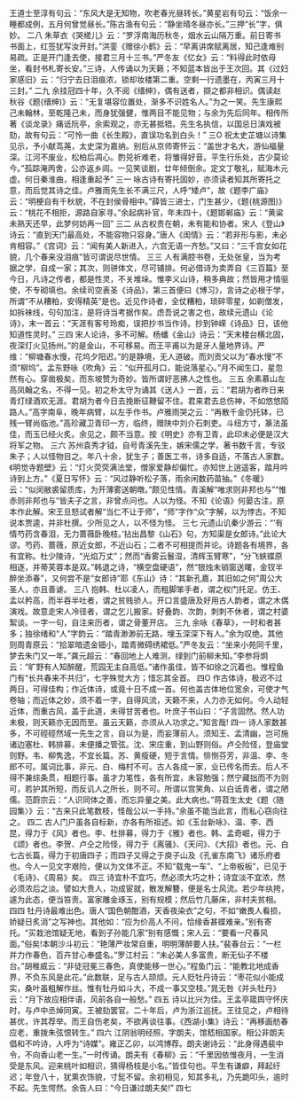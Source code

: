 <!-- { "loadSidebar": true } -->
王道士至淳有句云：“东风大是无知物，吹老春光昼转长。”黄星岩有句云：“饭余一睡都成例，五月何曾觉昼长。”陈古渔有句云：“静坐晴冬昼亦长。”三押“长”字，俱妙。
二八
朱草衣《哭槎儿》云：“罗浮南海历秋冬，烟水云山隔万重。前日寄书书面上，红签犹写汝开封。”洪銮《赠徐小鹤》云：“早离讲席赋离居，知己逢难别易疏。正是开门逢去使，接君三月十三书。”严冬友《忆女》云：“料得此时依母坐，看封书札寄长安。”三诗，人传诵以为天籁；不知蓝本皆出于王次回。其《过妇家感旧》云：“归宁去日泪痕浓，锁却妆楼第二重。空剩一行遗墨在，丙寅三月十三封。”
二九
余挂冠四十年，久不阅《缙绅》，偶有送者，撷之都非相识。偶读赵秋谷《题{缙绅)》云：“无复堪容位置处，渐多不识姓名人。”为之一笑。先生康熙己未翰林，至乾隆己未，而身犹强健，惟两目不能见物；与余为先后同年。相传所著《谈龙录》痛诋阮亭，余索观之，亦无甚抵牾。先生名执信，以国忌日演戏被劾，故有句云：“可怜一曲《长生殿》，直误功名到白头！”
三O
祝太史芷塘以诗集见示，予小献茑荛，太史深为嘉纳。别后从京师寄怀云：“盖世才名大，游仙福量深。江河不废业，松柏后凋心。酌兕祈难老，将雏得好音。平生行乐处，古少莫论今。”孤踪淹丙舍，公亦返乡闾。一见笑谈剧，廿年倾倒余。定文丁敬礼，赋海木元虚。何日秦淮曲，相逢重起予”
三一
咏古诗有寄托固妙，亦须读者知其所寄托之意，而后觉其诗之佳。卢雅雨先生长不满三尺，人呼“矮卢”，故《题李广庙》云：“明梗自有千秋貌，不在封侯骨相中。”薛皆三进士，门生甚少，《题{桃源图)》云：“桃花不相拒，源路自家寻。”余起病补官，年未四十，《题邯郸庙》云：“黄粱未熟天还早，此梦何妨再一回”
三二
从古权贵在朝，未有能和协者。宋人《登山》诗云：“直到天门最高处，不能容物只容身。”唐人《闺情》云：“若非形与影，未必肯相容。”《宫词》云：“闻有美人新进入，六宫无语一齐愁。”又曰：“三千宫女如花貌，几个春来没泪痕”皆可谓说尽世情。
三三
人有满腔书卷，无处张皇，当为考据之学，自成一家；其次，则骈体文，尽可铺排。何必借诗为卖弄自《三百篇》至今日，凡诗之传者，都是性灵，不关堆垛。惟李义山诗，稍多典故；然皆用才情驱使，不专砌填也。余续司空表圣《诗品》，第三首便曰《博习》，言诗之必根于学，所谓“不从糟粕，安得精英”是也。近见作诗者，全仗糟粕，琐碎零星，如剃僧发，如拆袜线，句句加注，是将诗当考据作矣。虑吾说之害之也，故续元遗山《论诗》，末一首云：“天涯有客号玲痴，误把抄书当作诗。抄到钟嵘《诗品》日，该他知道性灵时。”
三四
宋人论诗，多不可解。杨蟠《金山》诗云：“天末楼台横北固，夜深灯火见扬州。”的是金山，不可移易。而王平甫以为是牙人量地界诗。严维：“柳塘春水慢，花坞夕阳迟。”的是静境，无人道破。而刘贡父以为“春水慢”不须“柳坞”。孟东野咏《吹角》云：“似开孤月口，能说落星心。”月不闻生口，星忽然有心。穿凿极矣，而东坡赞为奇妙。皆所谓好恶拂人之性也。
三五
余素慕山左高凤翰之名，不得一见。初之朴太守为诵其《送人》一首，云：“君胡为者昨日来青灯绿酒欢无涯。君胡为者今日去挽断征鞭留不住。君来君去总伤神，不如悠悠陌路人。”高字南阜，晚年病臂，以左手作书。卢雅雨哭之云：“再散千金仍托钵，已残一臂尚临池。”高珍藏卫青印一方，临终，赠陕中刘介石刺吏。斗纽方寸，篆法虽佳，而玉已经火炙。余见之，颇不当意。按《明史》亦有卫青，此印未必便是汉大将军之物。
三六
苏州袁秀才钺，自号青溪先生，嫉宋儒之学，著书数千言，专驳朱子；人以怪物目之。年八十余，犹生子；善医工书，诗多自适，不落古人家数。《明觉寺题壁》云：“灯火荧荧满法堂，僧家爱静却偏忙。亦知世上逍遥客，踏月吟诗到上方。”《夏日写怀》云：“风过静听松子落，雨余闲数药苗抽。”《冬暖》云：“似闵敝裘留质库，为开薄雾送朝暾。”颇见性情。青溪解“唯求则非邦也与”“惟赤则非邦也与”皆夫子之言，非曾点问也。人以为怪。不知《论语》何晏古注，原本作此解。宋王旦怒试者解“当仁不让于师”，“师”字作“众”字解，以为悖古。不知说本贾逵，并非杜撰。少所见之人，以不怪为怪。
三七
元遗山讥秦少游云：“‘有情芍药含春泪，无力蔷薇卧晚枝。’拈出昌黎《山石》句，方知渠是女郎诗。”此论大谬。芍药、蔷薇，原近女郎，不近山石；二者不可相提而并论。诗题各有境界，各有宜称。杜少陵诗，“光焰万丈”；然而“香雾云鬟湿，清辉玉臂寒”，“分飞蛱蝶原相逐，并蒂芙蓉本是双。”韩退之诗，“横空盘硬语”，然“银烛未销窗送曙，金钗半醉坐添春”，又何尝不是“女郎诗”耶《东山》诗：“其新孔嘉，其旧如之何”周公大圣人，亦且善谑。
三八
抱韩、杜以凌人，而粗脚笨手者，谓之权门托足。仿王、孟以矜高，而半吞半吐者，谓之贫贱骄人。开口言盛唐及好用古人韵者，谓之木偶演戏。故意走宋人冷径者，谓之乞儿搬家。好叠韵、次韵，刺刺不休者，谓之村婆絮谈。一字一句，自注来历者，谓之骨董开店。
三九
余咏《春草》，一时和者甚多；独徐绪和“人”字韵云：“踏青渺渺前无路，埋玉深深下有人。”余为叹绝。其他则周青原云：“拾翠暗遗金钿小，踏青微碍绣裙低。”严冬友云：“坐来小苑同千里，梦去朱门又一年。”龚元超云：“春回地上人难测，绿到门前柳未知。”李参将炯云：“旷野有人知醉醒，荒园无主自高低。”诸作虽佳，皆不如徐之沉着也。惟程鱼门有“长共春来不共归”，七字殊觉大方；惜忘其全首。
四O
作古体诗，极迟不过两日，可得佳构；作近体诗，或竟十日不成一首。何也盖古体地位宽余，可使才气卷轴；而近体之妙，须不着一字，自得风流，天籁不来，人力亦无如何。今人动轻近体，而重古风，盖于此道，未得甘苦者也。叶庶子书山曰：“子言固然。然人功未极，则天籁亦无因而至。虽云天籁，亦须从人功求之。”知言哉!
四一
诗人家数甚多，不可硜硜然域一先生之言，自以为是，而妄薄前人。须知王、孟清幽，岂可施诸边塞杜、韩排募，未便播之管弦。沈、宋庄重，到山野则俗。卢仝险怪，登庙堂则野。韦、柳隽逸，不宜长篇。苏、黄瘦硬，短于言情。悱恻芬芳，非温、李、冬郎不可。属词比事，非元、白、梅村不可。古人各成一家，业已传名而去。后人不得不兼综条贯，相题行事。虽才力笔性，各有所宜，未容勉强；然宁藏拙而不为则可，若护其所短，而反讥人之所长，则不可。所谓以宫笑角、以白诋青者，谓之陋儒。范蔚宗云：“人识同体之善，而忘异量之美。此大病也。”蒋苕生太史《题〈随园集〉》云：“古来只此笔数枝，怪哉公以一手持。”余虽不能当此言，而私心窃向往之。
四二
古人门户虽各自标新，亦各有所祖述。如《玉台新咏》、温、李、西昆，得力于《风》者也。李、杜排募，得力于《雅》者也。韩、孟奇崛，得力于《颂》者也。李贺、卢仝之险怪，得力于《离骚》、《天问》、《大招》者也。元、白七古长篇，得力于初唐四子；而四子又得之于庾子山及《孔雀东南飞》诸乐府者也。今人一见文字艰险，便以为文体不正。不知“载鬼一车”、“上帝板板”，已见于《毛诗》、《周易》矣。
四三
诗宜朴不宜巧，然必须大巧之朴；诗宜淡不宜浓，然必须浓后之淡。譬如大贵人，功成宦就，散发解簪，便是名士风流。若少年纨挎，遽为此态，便当笞责。富家雕金琢玉，别有规模；然后竹几藤床，非村夫贫相。
四四
牡丹诗最难出色。唐人“国色朝酣酒，天香夜染衣”之句，不如“嫩畏人看损，娇疑日炙消”之写神也。其他如：“应为价高人不问，恰缘香甚蝶难亲。”别有寄托。“买栽池馆疑无地，看到子孙能几家”别有感慨；宋人云：“要看一尺春风面。”俗矣!本朝沙斗初云：“艳薄严妆常自重，明明薄醉要人扶。”裴春台云：“一栏并力作春色，百卉甘心奉盛名。”罗江村云：“未必美人多富贵，断无仙子不楼台。”胡稚威云：“非徒冠冕三春色，真使能移一世心。”程鱼门云：“能教北地成香界，不负东风是此花。”此数联，足与古人颉颃。元人贬牡丹诗云：“枣花似小能成实，桑叶虽粗解作丝。惟有牡丹如斗大，不成一事又空枝。”晁无咎《并头牡丹》云：“月下故应相伴语，风前各自一般愁。”
四五
诗以比兴为佳。王孟亭箴舆守怀庆时，与卢中丞焯同寅。王被劾罢官。二十年后，卢为浙江巡抚。王往见之，卢相待甚优，许其荐举。而王自伤老矣，不欲再谈往事。《西湖小集》诗云：“再移画舫春应老，重拨朱弦恨转生。”
四六
江阴翁明经照，字朗夫，馆嵇相国家。相公非朗夫倡和不吟诗，人呼为“诗媒”。雍正乙卯，以鸿博荐。朗夫谢诗云：“此身得遇裴中令，不向香山老一生。”一时传诵。朗夫有《春柳》云：“千里因依惟夜月，一生消受是东风。迎来桃叶如相识，猜得杨枝是小名。”皆佳句也。平生有谦癖，拜起纡迟；年登八十，犹熏衣饰貌，寸髭不留。余初相见，知其多礼，乃先跪叩头，逾时不起。先生愕然。余告人曰：“今日谦过朗夫矣!”
四七
